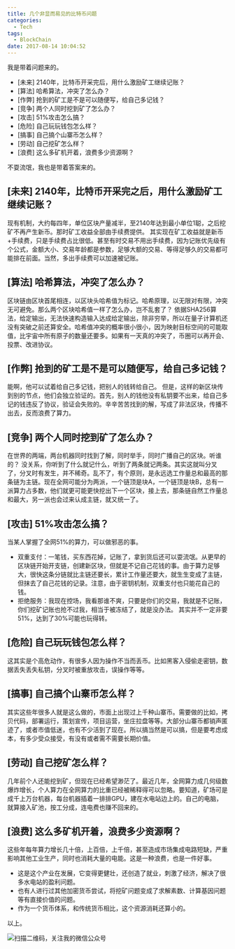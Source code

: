```yaml
---
title: 几个非显而易见的比特币问题
categories:
  - Tech
tags:
  - BlockChain
date: 2017-08-14 10:04:52
---
```

我是带着问题来的。
- [未来] 2140年，比特币开采完后，用什么激励矿工继续记账？
- [算法] 哈希算法，冲突了怎么办？
- [作弊] 抢到的矿工是不是可以随便写，给自己多记钱？
- [竞争] 两个人同时挖到矿了怎么办？
- [攻击] 51%攻击怎么搞？
- [危险] 自己玩玩钱包怎么样？
- [搞事] 自己搞个山寨币怎么样？
- [劳动] 自己挖矿怎么样？
- [浪费] 这么多矿机开着，浪费多少资源啊？

不耍流氓，我也是带着答案来的。

## [未来] 2140年，比特币开采完之后，用什么激励矿工继续记账？
现有机制，大约每四年，单位区块产量减半，至2140年达到最小单位1聪，之后挖矿不再产生新币。那时矿工收益全部由手续费提供。
其实现在矿工收益就是新币+手续费，只是手续费占比很低。甚至有时交易不用出手续费，因为记账优先级有个公式，金额大小、交易年龄都是参数，足够大额的交易、等得足够久的交易都可能排在前面。当然，多出手续费可以加速被记账。
## [算法] 哈希算法，冲突了怎么办？
区块链由区块首尾相连，以区块头哈希值为标记。哈希原理，以无限对有限，冲突无可避免。那么两个区块哈希值一样了怎么办，岂不乱套了？
依据SHA256算法，给定输出，无法快速构造输入达成给定输出，除非穷举，所以在量子计算机还没有突破之前还算安全。哈希值冲突的概率很小很小，因为映射目标空间的可能取值，比宇宙中所有原子的数量还要多。如果有一天真的冲突了，币圈可以再开会、投票、改进协议。
## [作弊] 抢到的矿工是不是可以随便写，给自己多记钱？
能啊，他可以试着给自己多记钱，把别人的钱转给自己。
但是，这样的新区块传到别的节点，他们会独立验证的。首先，别人的钱他没有私钥要不出来，给自己多记的钱违反了协议，验证会失败的。辛辛苦苦找到的解，写成了非法区块，传播不出去，反而浪费了算力。
## [竞争] 两个人同时挖到矿了怎么办？
在世界的两端，两台机器同时找到了解，同时举手，同时广播自己的区块。听谁的？
没关系，你听到了什么就记什么，听到了两条就记两条。其实这就叫分叉了，分叉时有发生，并不稀奇。乱不了，有个原则，是永远选工作量总和最高的那条链为主链。现在全网可能分为两派，一个链顶是块A，一个链顶是块B，总有一派算力占多数，他们就更可能更快挖出下一个区块，接上去，那条链自然工作量总和最大，另一派也会过来认成主链，就又统一了。
## [攻击] 51%攻击怎么搞？
当某人掌握了全网51%的算力，可以做邪恶的事。
- 双重支付：一笔钱，买东西花掉，记账了，拿到货后还可以耍流氓。从更早的区块链开始开支链，创建新区块，但就是不记自己花钱的事。由于算力足够大，很快这条分链就比主链还要长，累计工作量还要大，就生生变成了主链，但抹去了自己花钱的记录。注意，由于密钥机制，双重支付也只能花自己的钱。
- 拒绝服务：我现在控场，我看那谁不爽，只要是你们的交易，我就是不记账，你们挖矿记账也抢不过我，相当于被冻结了，就是没办法。
其实并不一定非要51%，达到了30%可能也玩得转。

## [危险] 自己玩玩钱包怎么样？
这其实是个高危动作，有很多人因为操作不当而丢币。比如黑客入侵偷走密钥，数据丢失丢失私钥，分叉时被重放攻击，误操作等等。
## [搞事] 自己搞个山寨币怎么样？
其实这些年很多人就是这么做的，市面上出现过上千种山寨币。需要做的比如，拷贝代码，部署运行，策划宣传，项目运营，坐庄拉盘等等。大部分山寨币都销声匿迹了，或者市值低迷，也有不少活到了现在。所以搞当然是可以搞，但是要考虑成本，有多少受众接受，有没有或者需不需要长期价值。
## [劳动] 自己挖矿怎么样？
几年前个人还能挖到矿，但现在已经希望渺茫了。最近几年，全网算力成几何级数爆炸增长，个人算力在全网算力的比重已经被稀释得可以忽略。要知道，矿场可是成千上万台机器，每台机器插着一排排GPU，建在水电站边上的。自己的电脑，就算接入矿池，按工分成，连电费也赚不回来的。
## [浪费] 这么多矿机开着，浪费多少资源啊？
这些年每年算力增长几十倍，上百倍，上千倍，甚至造成市场集成电路短缺，严重影响其他工业生产，同时也消耗大量的电能。这是一种浪费，也是一件好事。
- 这是这个产业在发展，它变得更健壮，还创造了就业，刺激了经济，解决了很多水电站的盈利问题。
- 也有人进行过其他加密货币尝试，将挖矿问题变成了求解素数、计算基因问题等有直接价值的问题。
- 作为一个货币体系，和传统货币相比，这个资源消耗还算小的。

以上。

![扫描二维码，关注我的微信公众号](/images/qrcode_songzheglobal_2017.jpg)

